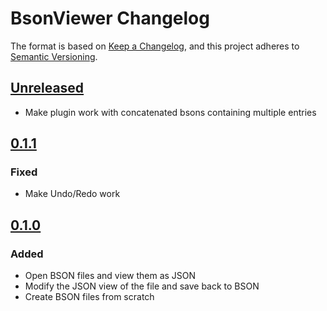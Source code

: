 <!-- Keep a Changelog guide -> https://keepachangelog.com -->

# BsonViewer Changelog

The format is based on [Keep a Changelog](https://keepachangelog.com/en/1.1.0/),
and this project adheres to [Semantic Versioning](https://semver.org/spec/v2.0.0.html).

## [Unreleased]

- Make plugin work with concatenated bsons containing multiple entries 

## [0.1.1]

### Fixed

- Make Undo/Redo work

## [0.1.0]

### Added

- Open BSON files and view them as JSON
- Modify the JSON view of the file and save back to BSON
- Create BSON files from scratch

[Unreleased]: https://github.com/Satilianius/BsonViewer/compare/v0.1.1...HEAD
[0.1.1]: https://github.com/Satilianius/BsonViewer/compare/v0.1.0...v0.1.1
[0.1.0]: https://github.com/Satilianius/BsonViewer/commits/v0.1.0
